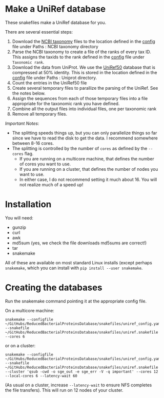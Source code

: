 # Make a UniRef database

These snakefiles make a UniRef database for you. 

There are several essential steps:

1. Download the [NCBI taxonomy](ftp.ncbi.nlm.nih.gov/pub/taxonomy/) files to the location defined in the [config](uniref_config.yaml) file under Paths : NCBI taxonomy directory
2. Parse the NCBI taxonomy to create a file of the ranks of every tax ID. This assigns the taxids to the rank defined in the [config](uniref_config.yaml) file under `Taxonomic rank`.
3. Download the data from UniProt. We use the [UniRef50](ftp://ftp.uniprot.org/pub/databases/uniprot/uniref/uniref50/) database that is compressed at 50% identity. This is stored in the location defined in the [config](uniref_config.yaml) file under Paths : Uniprot directory.
4. Count the entries in the UniRef50 file
5. Create several temporary files to parallize the parsing of the UniRef. See the notes below.
6. Assign the sequences from each of those temporary files into a file appropriate for the taxonomic rank you have defined.
7. Combine all the output files into individual files, one per taxonomic rank
8. Remove all temporary files.

*Important Notes*:
- The splitting speeds things up, but you can only parallelize things so far since we have to read the disk to get the data. I recommend somewhere between 8-16 cores.
- The splitting is controlled by the number of `cores` as defined by the `--cores` flag.
   - If you are running on a multicore machine, that defines the number of cores you want to use.
   - If you are running on a cluster, that defines the number of nodes you want to use.
   - In either case, I do not recommend setting it much about 16. You will not realize much of a speed up!

# Installation

You will need:
- gunzip
- curl
- awk
- md5sum (yes, we check the file downloads md5sums are correct!)
- tar
- snakemake

All of these are available on most standard Linux installs (except perhaps `snakemake`, which you can install with `pip install --user snakemake`.

# Creating the databases

Run the snakemake command pointing it at the appropriate config file.

On a multicore machine:

```
snakemake --configfile ~/GitHubs/ReducedBacterialProteinsDatabase/snakefiles/uniref_config.yaml --snakefile ~/GitHubs/ReducedBacterialProteinsDatabase/snakefiles/uniref.snakefile --cores 6
```

or on a cluster:

```
snakemake --configfile ~/GitHubs/ReducedBacterialProteinsDatabase/snakefiles/uniref_config.yaml --snakefile ~/GitHubs/ReducedBacterialProteinsDatabase/snakefiles/uniref.snakefile --cluster 'qsub -cwd -o sge_out -e sge_err -V -q important' --cores 12 --local-cores 6 --latency-wait 60
```

(As usual on a cluster, increase `--latency-wait` to ensure NFS completes the file transfers). This will run on 12 nodes of your cluster.
